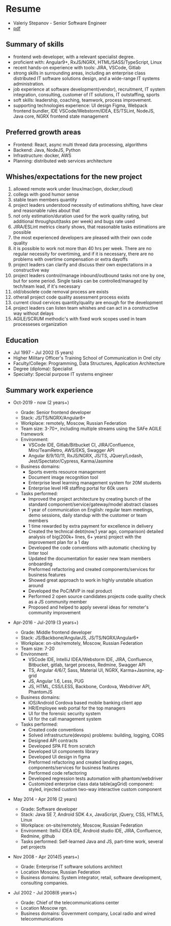 # Resume

 * Valeriy Stepanov - Senior Software Engineer
 * [pdf](resume.pdf)

## Summary of skills
 * frontend web developer, with a relevant specialist degree.
 * proficient with: Angular9+, RxJS/NGRX, HTML/SASS/TypeScript, Linux
 * recent hands-on experience with tools: JIRA, VSCode, Gitlab
 * strong skills in surrounding areas, including an enterprise class distributed IT software solutions design, and  a wide-range IT systems administration.
 * job experience at software development(vendor), recruitment, IT system integration, consulting,  customer of IT solutions, IT outstaffing, sports
 * soft skills: leadership, coaching, teamwork, process improvement.
 * supporting technologies experience: UI design Figma, Webpack frontend bundler, IDE VSCode/Webstorm/IDEA, ES/TSLint, NodeJS, Java core, NGRX frontend state management

## Preferred growth areas

 * Frontend: React, async multi thread data processing, algorithms
 * Backend: Java, NodeJS, Python
 * Infrastructure: docker, AWS
 * Planning: distributed web services architecture

## Whishes/expectations for the new project

 1. allowed remote work under linux/mac(vpn, docker,cloud)
 1. collegs with good humor sense
 1. stable team members quantity
 1. project leaders understood necessity of estimations shifting, have clear and reasonable rules about that
 1. not only estimation/duration used for the work quality rating, but additional throughput(tasks per week) and bugs rate used
 1. JIRA/ESLint metrics clearly shows, that reasonable tasks estimations are possible
 1. the most experienced developers are pleased with their own code quality
 1. it is possible to work not more than 40 hrs per week. There are no regular necessity for overtiming, and if it is necessary, there are no problems with overtime compensation or extra dayoffs
 1. project leaders can clarify and discuss their own expectations in a constructive way
 1. project leaders control/manage inbound/outbound tasks not one by one, but for some period. Single tasks can be controlled/managed by tech/team lead, if it's necessary
 1. old/obsolete code removal process are exists
 1. otherall project code quality assessment process exists
 1. current cloud cervices quantity/quality are enough for the development
 1. project leaders can listen team whishes and can act in a constructive way without delays
 1. AGILE/SCRUM methodic's with fixed work scopes used in team processeses organization

## Education
 * Jul 1997 - Jul 2002 (5 years)
 * Higher Military Officer's Training School of Communication in Orel city
 * Faculty/College: Programming, Data Structures, Application Architecture
 * Degree (diploma): Specialist
 * Specialty:  Special purpose IT systems engineer 

## Summary work experience

 * Oct-2019 - now (2 years+)
	* Grade: Senior frontend developer
	* Stack: JS/TS/NGRX/Angular8+
	* Workplace: remotely, Moscow, Russian Federation
	* Team size: 3-70+, including multiple streams using the SAFe AGILE framework
	* Environment:
		* VSCode IDE, Gitlab/Bitbucket CI, JIRA/Confluence, Miro/TeamRetro, AWS/EKS, Swagger API
		* Angular 8/9/10/11, RxJS/NGRX, JS/TS, JQuery/Lodash, Jest/Spectator/Cypress, Karma/Jasmine
	* Business domains:
		* Sports events resource management
		* Document image recognition tool
		* Enterprise level  learning management system for 20M students
		* Enterprise level HR staffing portal for 60k users
	* Tasks performed:
		* Improved the project architecture by creating bunch of the standard component/service/gateway/model abstract classes
		* 1 year of communication on English: regular team meetings, demo sessions, daily standup with the customer or team members
		* 1 time rewarded by extra payment for excellence in delivery
		* Created the technical debt(now,1 year ago, comparison) detailed analysis of big(200k+ lines, 6+ years) project with the improvement plan for a 1 day
		* Developed the code conventions with automatic checking by linter tool
		* Updated the documentation for easier new team members onboarding
		* Preformed refactoring and created components/services for business features
		* Showed great approach to work in highly unstable situation around
		* Developed the PoC/MVP in real product
		* Performed 2 open source candidates projects code quality check as a JS community member
		* Proposed and helped to apply several ideas for remoter's community improvement

 * Apr-2016 - Jul-2019 (3 years+)
	* Grade: Middle frontend developer
	* Stack: JS/Backbone/AngularJS, JS/TS/NGRX/Angular6+
	* Workplace: on-site/remotely, Moscow, Russian Federation
	* Team size: 7-20
	* Environment:
		* VSCode IDE, IntelliJ IDEA/Webstorm IDE, JIRA, Confluence, Bitbucket, gitlab, target process, Redmine, Swagger API
		* TS, Angular 4/6/7, Sass, Material UI, NGRX, Karma+Jasmine, ag-grid
		* JS, Angular 1.6, Less, PUG
		* JS, HTML, CSS/LESS, Backbone, Cordova, Webdriver API, PhantomJS
	* Business domains:
		* iOS/Android Cordova based mobile banking client app
		* HR/Employee web portal for the top managers
		* UI for the forensic security system
		* UI for the call management system
	* Tasks performed:
		* Created code conventions
		* Solved infrastructure(devops) problems: building, logging, CORS
		* Designed API contracts
		* Developed SPA FE from scratch
		* Developed UI components library
		* Developed UI design in figma
		* Preformed refactoring and created landing pages, components/services for business features
		* Performed code refactoring
		* Developed regression tests automation with phantom/webdriver
		* Customized enterprise class data table(agGrid) component: styled, injected custom two-way interactive custom component

 * May 2014 - Apr 2016 (2 years)
	* Grade: Software developer
	* Stack: Java SE 7, Android SDK 4.x,  JavaScript, jQuery, CSS, HTML5, Linux
	* Workplace: on-site/remotely, Moscow, Russian Federation
	* Environment: ItelliJ IDEA IDE, Android studio IDE, JIRA, Confluence, Redmine, github
	* Tasks performed: Self-learned Java and JS, part-time work, several pet projects

 * Nov 2008 - Apr 2014(5 years+)
	* Grade: Enterprise IT software solutions architect
	* Location Moscow, Russian Federation
	* Business domains: System integrator, retail, software development, consulting companies.

 * Jul 2002 - Jul 2008(6 years+)
 	* Grade: Chief of the telecommunications center
	* Location Moscow rgn.
	* Business domains: Government company, Local radio and wired telecommunications
